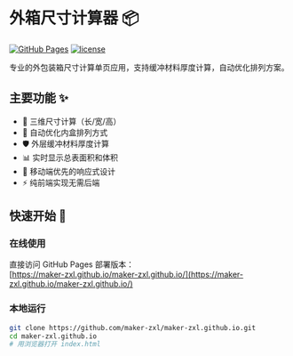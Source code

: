 # 外箱尺寸计算器 📦

[![GitHub Pages](https://img.shields.io/badge/demo-online-green.svg)](https://maker-zxl.github.io/maker-zxl.github.io/)
[![license](https://img.shields.io/badge/license-MIT-blue.svg)](https://github.com/maker-zxl/maker-zxl.github.io/blob/main/LICENSE)

专业的外包装箱尺寸计算单页应用，支持缓冲材料厚度计算，自动优化排列方案。

## 主要功能 ✨

- 📏 三维尺寸计算（长/宽/高）
- 🧮 自动优化内盒排列方式
- 🛡️ 外层缓冲材料厚度计算
- 📊 实时显示总表面积和体积
- 📱 移动端优先的响应式设计
- ⚡ 纯前端实现无需后端

## 快速开始 🚀

### 在线使用
直接访问 GitHub Pages 部署版本：  
[https://maker-zxl.github.io/maker-zxl.github.io/](https://maker-zxl.github.io/maker-zxl.github.io/)

### 本地运行
```bash
git clone https://github.com/maker-zxl/maker-zxl.github.io.git
cd maker-zxl.github.io
# 用浏览器打开 index.html
